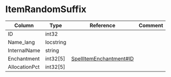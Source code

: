 # ItemRandomSuffix

| Column | Type | Reference | Comment |
|--------|------|-----------|---------|
|ID|int32|||
|Name_lang|locstring|||
|InternalName|string|||
|Enchantment|int32[5]|[SpellItemEnchantment#ID](SpellItemEnchantment.md)||
|AllocationPct|int32[5]|||
